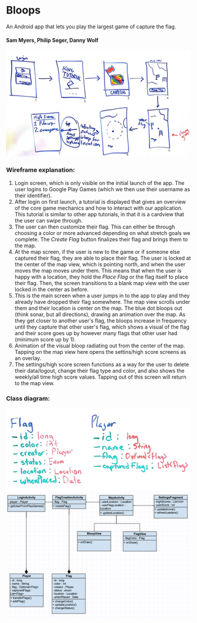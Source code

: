 # Bloops
An Android app that lets you play the largest game of capture the flag.

#### Sam Myers, Philip Seger, Danny Wolf

![Proposal wireframes](Bloop-proposal.jpg)

### Wireframe explanation:

1. Login screen, which is only visible on the initial launch of the app. The user logins to Google Play Games (which we then use their username as their identifier).
2. After login on first launch, a tutorial is displayed that gives an overview of the core game mechanics and how to interact with our application. This tutorial is similar to other app tutorials, in that it is a cardview that the user can swipe through.
3. The user can then customize their flag. This can either be through choosing a color or more advanced depending on what stretch goals we complete. The _Create Flag_ button finalizes their flag and brings them to the map.
4. At the map screen, if the user is new to the game or if someone else captured their flag, they are able to place their flag. The user is locked at the center of the map view, which is pointing north, and when the user moves the map moves under them. This means that when the user is happy with a location, they hold the _Place Flag_ or the flag itself to place their flag. Then, the screen transitions to a blank map view with the user locked in the center as before.
5. This is the main screen when a user jumps in to the app to play and they already have dropped their flag somewhere. The map view scrolls under them and their location is center on the map. The blue dot bloops out (think sonar, but all directions), drawing an animation over the map. As they get closer to another user's flag, the bloops increase in frequency until they capture that other user's flag, which shows a visual of the flag and their score goes up by however many flags that other user had (minimum score up by 1).
6. Animation of the visual bloop radiating out from the center of the map. Tapping on the map view here opens the settins/high score screens as an overlay.
7. The settings/high score screen functions as a way for the user to delete their data/logout, change their flag type and color, and also shows the weekly/all time high score values. Tapping out of this screen will return to the map view.

### Class diagram:

![Flag and Player Classes](flag-player.jpg)
![Class diagram](class-diagram.png)